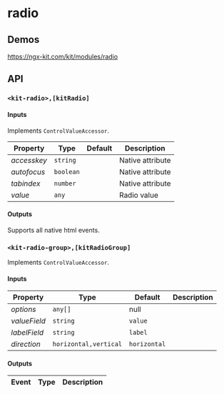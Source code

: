 # radio

## Demos

https://ngx-kit.com/kit/modules/radio

## API

### `<kit-radio>,[kitRadio]`

#### Inputs

Implements `ControlValueAccessor`.

| Property | Type | Default | Description |
| --- | --- | --- | --- |
| *accesskey* | `string` | | Native attribute |
| *autofocus* | `boolean` | | Native attribute |
| *tabindex* | `number` | | Native attribute |
| *value* | `any` | | Radio value |

#### Outputs

Supports all native html events. 

### `<kit-radio-group>,[kitRadioGroup]`

Implements `ControlValueAccessor`.

#### Inputs

| Property | Type | Default | Description |
| --- | --- | --- | --- |
| *options* | `any[]` | null | |
| *valueField* | `string` | `value` | |
| *labelField* | `string` | `label` | |
| *direction* | `horizontal,vertical` | `horizontal` | |

#### Outputs

| Event | Type | Description |
| --- | --- | --- |

